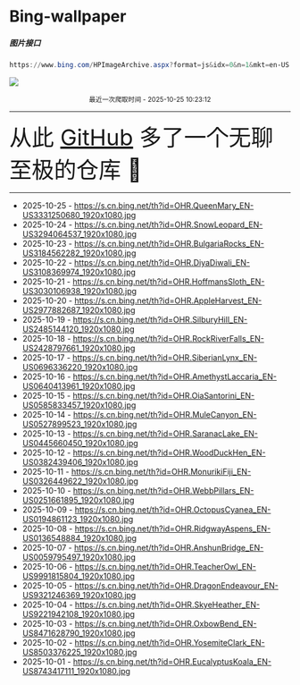# Bing-wallpaper

##### 图片接口

```powershell
https://www.bing.com/HPImageArchive.aspx?format=js&idx=0&n=1&mkt=en-US
```

 ![](https://s.cn.bing.net/th?id=OHR.QueenMary_EN-US3331250680_1920x1080.jpg)

<p align='center' >
    <small>
        最近一次爬取时间 - 2025-10-25 10:23:12
    </small>
    <br>
    <hr>
    <font size=7>
        <small>
           从此 <a href='https://github.com/'>GitHub</a> 多了一个无聊至极的仓库  🍳
        </small>
    </font>
    <hr>
</p>


- 2025-10-25 - https://s.cn.bing.net/th?id=OHR.QueenMary_EN-US3331250680_1920x1080.jpg 
- 2025-10-24 - https://s.cn.bing.net/th?id=OHR.SnowLeopard_EN-US3294064537_1920x1080.jpg 
- 2025-10-23 - https://s.cn.bing.net/th?id=OHR.BulgariaRocks_EN-US3184562282_1920x1080.jpg 
- 2025-10-22 - https://s.cn.bing.net/th?id=OHR.DiyaDiwali_EN-US3108369974_1920x1080.jpg 
- 2025-10-21 - https://s.cn.bing.net/th?id=OHR.HoffmansSloth_EN-US3030106938_1920x1080.jpg 
- 2025-10-20 - https://s.cn.bing.net/th?id=OHR.AppleHarvest_EN-US2977882687_1920x1080.jpg 
- 2025-10-19 - https://s.cn.bing.net/th?id=OHR.SilburyHill_EN-US2485144120_1920x1080.jpg 
- 2025-10-18 - https://s.cn.bing.net/th?id=OHR.RockRiverFalls_EN-US2428797661_1920x1080.jpg 
- 2025-10-17 - https://s.cn.bing.net/th?id=OHR.SiberianLynx_EN-US0696336220_1920x1080.jpg 
- 2025-10-16 - https://s.cn.bing.net/th?id=OHR.AmethystLaccaria_EN-US0640413961_1920x1080.jpg 
- 2025-10-15 - https://s.cn.bing.net/th?id=OHR.OiaSantorini_EN-US0585833457_1920x1080.jpg 
- 2025-10-14 - https://s.cn.bing.net/th?id=OHR.MuleCanyon_EN-US0527899523_1920x1080.jpg 
- 2025-10-13 - https://s.cn.bing.net/th?id=OHR.SaranacLake_EN-US0445660450_1920x1080.jpg 
- 2025-10-12 - https://s.cn.bing.net/th?id=OHR.WoodDuckHen_EN-US0382439406_1920x1080.jpg 
- 2025-10-11 - https://s.cn.bing.net/th?id=OHR.MonurikiFiji_EN-US0326449622_1920x1080.jpg 
- 2025-10-10 - https://s.cn.bing.net/th?id=OHR.WebbPillars_EN-US0251661895_1920x1080.jpg 
- 2025-10-09 - https://s.cn.bing.net/th?id=OHR.OctopusCyanea_EN-US0194861123_1920x1080.jpg 
- 2025-10-08 - https://s.cn.bing.net/th?id=OHR.RidgwayAspens_EN-US0136548884_1920x1080.jpg 
- 2025-10-07 - https://s.cn.bing.net/th?id=OHR.AnshunBridge_EN-US0059795497_1920x1080.jpg 
- 2025-10-06 - https://s.cn.bing.net/th?id=OHR.TeacherOwl_EN-US9991815804_1920x1080.jpg 
- 2025-10-05 - https://s.cn.bing.net/th?id=OHR.DragonEndeavour_EN-US9321246369_1920x1080.jpg 
- 2025-10-04 - https://s.cn.bing.net/th?id=OHR.SkyeHeather_EN-US9221942108_1920x1080.jpg 
- 2025-10-03 - https://s.cn.bing.net/th?id=OHR.OxbowBend_EN-US8471628790_1920x1080.jpg 
- 2025-10-02 - https://s.cn.bing.net/th?id=OHR.YosemiteClark_EN-US8503376225_1920x1080.jpg 
- 2025-10-01 - https://s.cn.bing.net/th?id=OHR.EucalyptusKoala_EN-US8743417111_1920x1080.jpg 
